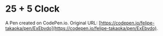 # 25 + 5 Clock

A Pen created on CodePen.io. Original URL: [https://codepen.io/felipe-takaoka/pen/ExEbvdo](https://codepen.io/felipe-takaoka/pen/ExEbvdo).


